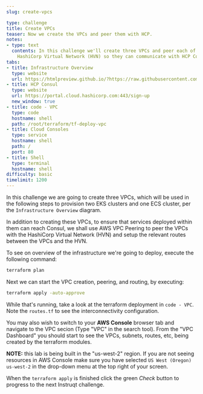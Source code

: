 ```yaml
---
slug: create-vpcs

type: challenge
title: Create VPCs
teaser: Now we create the VPCs and peer them with HCP.
notes:
- type: text
  contents: In this challenge we'll create three VPCs and peer each of them with the
    HashiCorp Virtual Network (HVN) so they can communicate with HCP Consul.
tabs:
- title: Infrastructure Overview
  type: website
  url: https://htmlpreview.github.io/?https://raw.githubusercontent.com/hashicorp/field-workshops-consul/master/instruqt-tracks/secure-service-networking-for-aws/assets/images/ssn4aws-infra-overview.html
- title: HCP Consul
  type: website
  url: https://portal.cloud.hashicorp.com:443/sign-up
  new_window: true
- title: code - VPC
  type: code
  hostname: shell
  path: /root/terraform/tf-deploy-vpc
- title: Cloud Consoles
  type: service
  hostname: shell
  path: /
  port: 80
- title: Shell
  type: terminal
  hostname: shell
difficulty: basic
timelimit: 1200
---
```

In this challenge we are going to create three VPCs, which will be used in the following steps to provision two EKS clusters and one ECS cluster, per the `Infrastructure Overview` diagram.

In addition to creating these VPCs, to ensure that services deployed within them can reach Consul, we shall use AWS VPC Peering to peer the VPCs with the HashiCorp Virtual Network (HVN) and setup the relevant routes between the VPCs and the HVN.

To see on overview of the infrastructure we're going to deploy, execute the following command:

```sh
terraform plan
```

Next we can start the VPC creation, peering, and routing, by executing:

```sh
terraform apply -auto-approve
```

While that's running, take a look at the terraform deployment in `code - VPC`. Note the `routes.tf` to see the interconnectivity configuration.

You may also wish to switch to your **AWS Console** browser tab and navigate to the VPC secion (Type "VPC" in the search tool). From the "VPC Dashboard" you should start to see the VPCs, subnets, routes, etc, being created by the terraform modules.

**NOTE:** this lab is being built in the "us-west-2" region. If you are not seeing resources in AWS Console make sure you have selected `US West (Oregon) us-west-2` in the drop-down menu at the top right of your screen.

When the `terraform apply` is finished click the green *Check* button to progress to the next Instruqt challenge.